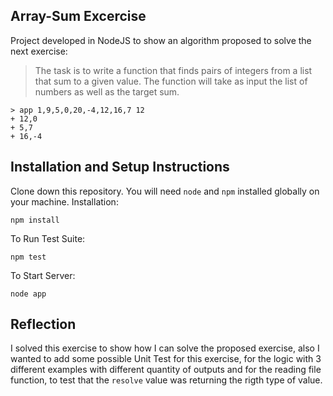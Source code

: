 ## Array-Sum Excercise
Project developed in NodeJS to show an algorithm proposed to solve the next exercise:

>The task is to write a function that finds pairs of integers from a list that
sum to a given value. The function will take as input the list of numbers as
well as the target sum.

```
> app 1,9,5,0,20,-4,12,16,7 12
+ 12,0
+ 5,7
+ 16,-4
```
## Installation and Setup Instructions
Clone down this repository. You will need `node` and `npm` installed globally on your machine.
Installation:

`npm install`

To Run Test Suite:

`npm test`

To Start Server:

`node app`

## Reflection
I solved this exercise to show how I can solve the proposed exercise, also I wanted to add some possible Unit Test for this exercise, for the logic with 3 different examples with different quantity of outputs and for the reading file function, to test that the `resolve` value was returning the rigth type of value.

